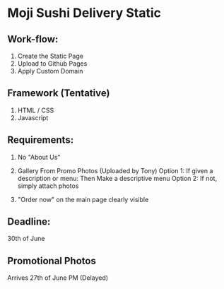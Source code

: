 # Moji Sushi Delivery Static

## Work-flow:
1. Create the Static Page
2. Upload to Github Pages
3. Apply Custom Domain

## Framework (Tentative)
1. HTML / CSS
2. Javascript

## Requirements:

1. No "About Us"
2. Gallery From Promo Photos (Uploaded by Tony)
Option 1: If given a description or menu: Then Make a descriptive menu
Option 2: If not, simply attach photos

3. "Order now" on the main page clearly visible




## Deadline:

30th of June


## Promotional Photos

Arrives 27th of June PM (Delayed)
